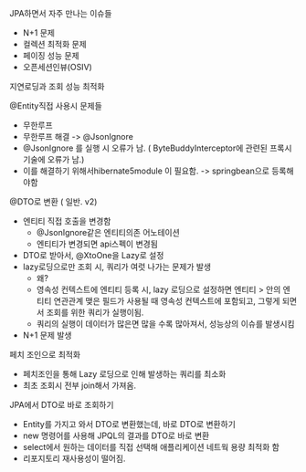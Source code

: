 JPA하면서 자주 만나는 이슈들

- N+1 문제
- 컬렉션 최적화 문제
- 페이징 성능 문제
- 오픈세션인뷰(OSIV)

지연로딩과 조회 성능 최적화



@Entity직접 사용시 문제들

- 무한루프
- 무한루프 해결 -> @JsonIgnore
- @JsonIgnore 를 실행 시 오류가 남. ( ByteBuddyInterceptor에 관련된 프록시 기술에 오류가 남.)
- 이를 해결하기 위해서hibernate5module 이 필요함. -> springbean으로 등록해야함



@DTO로 변환 ( 일반. v2)

- 엔티티 직접 호출을 변경함
  - @JsonIgnore같은 엔티티의존 어노테이션
  - 엔티티가 변경되면 api스펙이 변경됨
- DTO로 받아서, @XtoOne을 Lazy로 설정
- lazy로딩으로만 조회 시, 쿼리가 여럿 나가는 문제가 발생
  - 왜?
  - 영속성 컨텍스트에 엔티티 등록 시, lazy 로딩으로 설정하면 엔티티 > 안의 엔티티 연관관계 맺은 필드가 사용될 때 영속성 컨텍스트에 포함되고, 그렇게 되면서 조회를 위한 쿼리가 실행이됨.
  - 쿼리의 실행이 데이터가 많은면 많을 수록 많아져서, 성능상의 이슈를 발생시킴
- N+1 문제 발생



페치 조인으로 최적화

- 페치조인을 통해 Lazy 로딩으로 인해 발생하는 쿼리를 최소화
- 최초 조회시 전부 join해서 가져옴.



JPA에서 DTO로 바로 조회하기

- Entity를 가지고 와서 DTO로 변환했는데, 바로 DTO로 변환하기
- new 명령어를 사용해 JPQL의 결과를 DTO로 바로 변환
- select에서 원하는 데이터를 직접 선택해 애플리케이션 네트웍 용량 최적화 함
- 리포지토리 재사용성이 떨어짐.
